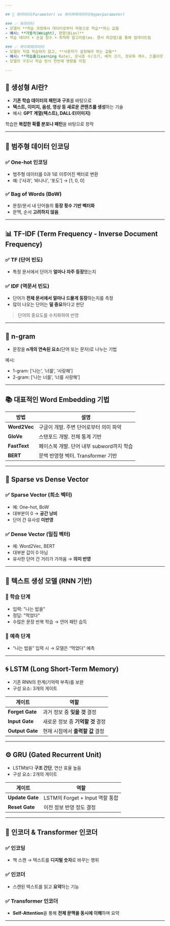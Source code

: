 ```yaml
---

## 📌 파라미터(Parameter) vs 하이퍼파라미터(Hyperparameter)

### ✅ 파라미터
- 모델이 **학습 과정에서 데이터로부터 자동으로 학습**하는 값들
- 예시: **가중치(Weight), 편향(Bias)**
- 학습 데이터 + 손실 함수 + 최적화 알고리즘(ex. 경사 하강법)을 통해 업데이트됨

### ✅ 하이퍼파라미터
- 모델이 직접 학습하지 않고, **사용자가 설정해야 하는 값들**
- 예시: **학습률(Learning Rate), 은닉층 수/크기, 배치 크기, 정규화 계수, 드롭아웃 비율**
- 모델의 구조나 학습 방식 전반에 영향을 미침

---
```


## 🎨 생성형 AI란?

- **기존 학습 데이터의 패턴과 구조**를 바탕으로
- **텍스트, 이미지, 음성, 영상 등 새로운 콘텐츠를 생성**하는 기술
- 예시: **GPT 계열(텍스트), DALL·E(이미지)**

학습한 **복잡한 확률 분포나 패턴**을 바탕으로 창작

---

## 🔡 범주형 데이터 인코딩

### ✅ One-hot 인코딩
- 범주형 데이터를 0과 1로 이루어진 벡터로 변환
- 예: [‘사과’, ‘바나나’, ‘포도’] → [1, 0, 0]

### ✅ Bag of Words (BoW)
- 문장/문서 내 단어들의 **등장 횟수 기반 벡터화**
- 문맥, 순서 **고려하지 않음**

---

## 📊 TF-IDF (Term Frequency - Inverse Document Frequency)

### ✅ TF (단어 빈도)
- 특정 문서에서 단어가 **얼마나 자주 등장**했는지

### ✅ IDF (역문서 빈도)
- 단어가 **전체 문서에서 얼마나 드물게 등장**하는지를 측정  
- 많이 나오는 단어는 **덜 중요**하다고 판단

> 단어의 중요도를 수치화하여 반영

---

## 📏 n-gram

- 문장을 **n개의 연속된 요소**(단어 또는 문자)로 나누는 기법

예시:
- 1-gram: [‘나는’, ‘너를’, ‘사랑해’]
- 2-gram: [‘나는 너를’, ‘너를 사랑해’]

---

## 📚 대표적인 Word Embedding 기법

| 방법         | 설명 |
|--------------|------|
| **Word2Vec** | 구글이 개발. 주변 단어로부터 의미 파악 |
| **GloVe**    | 스탠포드 개발. 전체 통계 기반 |
| **FastText** | 페이스북 개발. 단어 내부 subword까지 학습 |
| **BERT**     | 문맥 반영형 벡터. Transformer 기반 |

---

## 🧠 Sparse vs Dense Vector

### ✅ Sparse Vector (희소 벡터)
- 예: One-hot, BoW
- 대부분이 0 → **공간 낭비**
- 단어 간 유사성 **미반영**

### ✅ Dense Vector (밀집 벡터)
- 예: Word2Vec, BERT
- 대부분 값이 0 아님
- 유사한 단어 간 거리가 가까움 → **의미 반영**

---

## 🧾 텍스트 생성 모델 (RNN 기반)

### 📌 학습 단계
- 입력: "나는 밥을"
- 정답: "먹었다"
- 수많은 문장 반복 학습 → 언어 패턴 습득

### 📌 예측 단계
- “나는 밥을” 입력 시 → 모델은 “먹었다” 예측

---

## 🌀 LSTM (Long Short-Term Memory)

- 기존 RNN의 한계(기억력 부족)를 보완
- 구성 요소: 3개의 게이트

| 게이트 | 역할 |
|--------|------|
| **Forget Gate** | 과거 정보 중 **잊을 것** 결정 |
| **Input Gate**  | 새로운 정보 중 **기억할 것** 결정 |
| **Output Gate** | 현재 시점에서 **출력할 값** 결정 |

---

## ⚙️ GRU (Gated Recurrent Unit)

- LSTM보다 **구조 간단**, 연산 효율 높음
- 구성 요소: 2개의 게이트

| 게이트 | 역할 |
|--------|------|
| **Update Gate** | LSTM의 Forget + Input 역할 통합 |
| **Reset Gate**  | 이전 정보 반영 정도 결정 |

---

## 🔧 인코더 & Transformer 인코더

### ✅ 인코딩
- 책 스캔 → 텍스트를 **디지털 숫자**로 바꾸는 행위

### ✅ 인코더
- 스캔된 텍스트를 읽고 **요약**하는 기능

### ✅ Transformer 인코더
- **Self-Attention**을 통해 **전체 문맥을 동시에 이해**하며 요약

---
